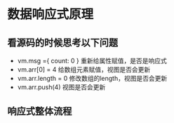 # 数据响应式原理

## 看源码的时候思考以下问题

- vm.msg ={ count: 0 } 重新给属性赋值，是否是响应式
- vm.arr[0] = 4 给数组元素赋值，视图是否会更新
- vm.arr.length = 0 修改数组的length，视图是否会更新
- vm.arr.push(4) 视图是否会更新

## 响应式整体流程
